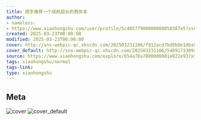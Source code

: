 ```yaml
---
title: 顺手推荐一个续航超长的商务本
author:
- nameless-
- https://www.xiaohongshu.com/user/profile/5c40577900000000050387e5?xsec_token=undefined
created: 2025-03-23T00:00:00
modified: 2025-03-23T00:00:00
cover: http://sns-webpic-qc.xhscdn.com/202503231106/f912acd7bd9b8e1dba95447ab3bc04d5/1040g2sg30r6cfs3shm6g5n20atshf1v5naati50!nc_n_webp_prv_1
cover_default: http://sns-webpic-qc.xhscdn.com/202503231106/54891733094fb3334ada06b1233aaa3d/1040g2sg30r6cfs3shm6g5n20atshf1v5naati50!nc_n_webp_mw_1
source: https://www.xiaohongshu.com/explore/654a70a7000000001e022e93?xsec_token=ABOnK-zCQAy3kaxennKmdk62LzBchHAvQPjxk28n8TEz4=
tags: xiaohongshu/normal
tags-link:
type: xiaohongshu
---
```


## Meta

![cover](http://sns-webpic-qc.xhscdn.com/202503231106/f912acd7bd9b8e1dba95447ab3bc04d5/1040g2sg30r6cfs3shm6g5n20atshf1v5naati50!nc_n_webp_prv_1)
![cover_default](http://sns-webpic-qc.xhscdn.com/202503231106/54891733094fb3334ada06b1233aaa3d/1040g2sg30r6cfs3shm6g5n20atshf1v5naati50!nc_n_webp_mw_1)
